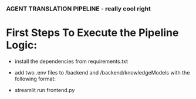 ### AGENT TRANSLATION PIPELINE - really cool right ###

# First Steps To Execute the Pipeline Logic:

* install the dependencies from requirements.txt
* add two .env files to /backend and /backend/knowledgeModels with the following format:

* streamlit run frontend.py



